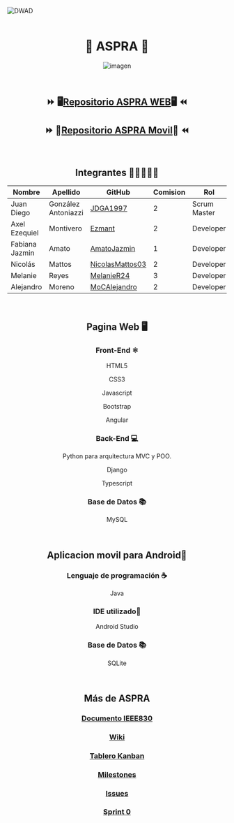 ![DWAD](https://github.com/JDGA1997/ASPRA-Movil/assets/105946879/4bd8b57c-8cb3-4d67-92a8-bc83ac8733f4)
<br></br>

<div align="center">
  
# 🐾 ASPRA 🐾
![imagen](https://github.com/JDGA1997/ASPRA-Movil/assets/105946879/e1aedf58-d0d0-49da-8b61-d08e8a653fb6)

<br>

## ⏩ 🖥️[Repositorio ASPRA WEB](https://github.com/AS-PR-A/ASPRA-Web)🖥️ ⏪

## ⏩ 📱[Repositorio ASPRA Movil](https://github.com/AS-PR-A/ASPRA-Movil)📱 ⏪

<br>

## Integrantes  👩‍💻👨🏼‍💻

| Nombre          | Apellido            | GitHub                                                | Comision |       Rol       |
|-----------------|---------------------|-------------------------------------------------------|----------|-----------------|
| Juan Diego      | González Antoniazzi | [JDGA1997](https://github.com/JDGA1997)               |   2      |  Scrum Master   |
| Axel Ezequiel   | Montivero           | [Ezmant](https://github.com/Ezmant)                   |   2      |    Developer    |
| Fabiana Jazmin  |  Amato              | [AmatoJazmin](https://github.com/AmatoJazmin)         |   1      |    Developer    |
| Nicolás         | Mattos              | [NicolasMattos03](https://github.com/NicolasMattos03) |   2      |    Developer    |
| Melanie         | Reyes               | [MelanieR24](https://github.com/MelanieR24)           |   3      |    Developer    |
| Alejandro       |     Moreno          | [MoCAlejandro](https://github.com/MoCAlejandro)       |   2      |    Developer    |

<br>

## Pagina Web 🖥️

### Front-End ⚛️
HTML5

CSS3

Javascript

Bootstrap

Angular

### Back-End 💻
Python para arquitectura MVC y POO.

Django

Typescript

### Base de Datos 📚
MySQL

<br>

## Aplicacion movil para Android📱

### Lenguaje de programación ☕
Java

### IDE utilizado📲
Android Studio

### Base de Datos 📚
SQLite

<br>

## Más de ASPRA

### [Documento IEEE830](https://docs.google.com/document/d/1yoGYpTMU1NPqZDSuM2iEQeQGeHVx1eCX/edit?usp=sharing&ouid=103416615054896105402&rtpof=true&sd=true)

### [Wiki](https://github.com/AS-PR-A/ASPRA/wiki)

### [Tablero Kanban](https://github.com/orgs/AS-PR-A/projects/1/views/1)

### [Milestones](https://github.com/AS-PR-A/ASPRA/milestones)

### [Issues](https://github.com/AS-PR-A/ASPRA/issues)

### [Sprint 0](https://github.com/AS-PR-A/ASPRA/milestone/1)

</div>
